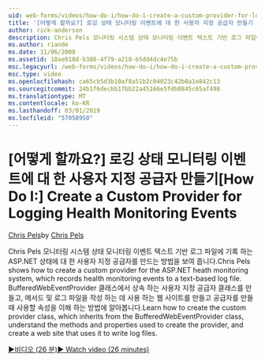 ```yaml
---
uid: web-forms/videos/how-do-i/how-do-i-create-a-custom-provider-for-logging-health-monitoring-events
title: '[어떻게 할까요?] 로깅 상태 모니터링 이벤트에 대 한 사용자 지정 공급자 만들기 | Microsoft Docs'
author: rick-anderson
description: Chris Pels 모니터링 시스템 상태 모니터링 이벤트 텍스트 기반 로그 파일에 기록 하는 ASP.NET 상태에 대 한 사용자 지정 공급자를 만드는 방법을 보여 줍니다. Le...
ms.author: riande
ms.date: 11/06/2008
ms.assetid: 18ae018d-b388-4f79-a218-b5dd4dc4e75b
msc.legacyurl: /web-forms/videos/how-do-i/how-do-i-create-a-custom-provider-for-logging-health-monitoring-events
msc.type: video
ms.openlocfilehash: ca65cb5d3b10af8a51b2c04023c42b0a1e842c13
ms.sourcegitcommit: 24b1f6decbb17bb22a45166e5fdb0845c65af498
ms.translationtype: MT
ms.contentlocale: ko-KR
ms.lasthandoff: 03/01/2019
ms.locfileid: "57058950"
---
```

<a name="how-do-i-create-a-custom-provider-for-logging-health-monitoring-events"></a><span data-ttu-id="f1ce7-104">[어떻게 할까요?] 로깅 상태 모니터링 이벤트에 대 한 사용자 지정 공급자 만들기</span><span class="sxs-lookup"><span data-stu-id="f1ce7-104">[How Do I:] Create a Custom Provider for Logging Health Monitoring Events</span></span>
====================
<span data-ttu-id="f1ce7-105">[Chris Pels](https://twitter.com/chrispels)</span><span class="sxs-lookup"><span data-stu-id="f1ce7-105">by [Chris Pels](https://twitter.com/chrispels)</span></span>

<span data-ttu-id="f1ce7-106">Chris Pels 모니터링 시스템 상태 모니터링 이벤트 텍스트 기반 로그 파일에 기록 하는 ASP.NET 상태에 대 한 사용자 지정 공급자를 만드는 방법을 보여 줍니다.</span><span class="sxs-lookup"><span data-stu-id="f1ce7-106">Chris Pels shows how to create a custom provider for the ASP.NET heath monitoring system, which records health monitoring events to a text-based log file.</span></span> <span data-ttu-id="f1ce7-107">BufferedWebEventProvider 클래스에서 상속 하는 사용자 지정 공급자 클래스를 만들고, 메서드 및 로그 파일을 작성 하는 데 사용 하는 웹 사이트를 만들고 공급자를 만들 때 사용할 속성을 이해 하는 방법에 알아봅니다.</span><span class="sxs-lookup"><span data-stu-id="f1ce7-107">Learn how to create the custom provider class, which inherits from the BufferedWebEventProvider class, understand the methods and properties used to create the provider, and create a web site that uses it to write log files.</span></span>

[<span data-ttu-id="f1ce7-108">&#9654;비디오 (26 분)</span><span class="sxs-lookup"><span data-stu-id="f1ce7-108">&#9654; Watch video (26 minutes)</span></span>](https://channel9.msdn.com/Blogs/ASP-NET-Site-Videos/how-do-i-create-a-custom-provider-for-logging-health-monitoring-events)
